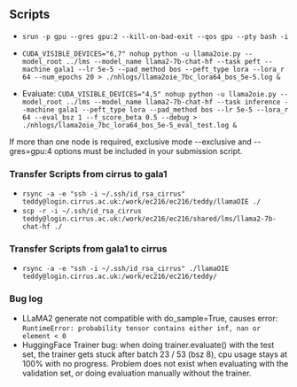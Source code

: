 ## Scripts

- ` srun -p gpu --gres gpu:2 --kill-on-bad-exit --qos gpu --pty bash -i `
- ` CUDA_VISIBLE_DEVICES="6,7" nohup python -u llama2oie.py --model_root ../lms --model_name llama2-7b-chat-hf --task peft --machine gala1 --lr 5e-5 --pad_method bos --peft_type lora --lora_r 64 --num_epochs 20 > ./nhlogs/llama2oie_7bc_lora64_bos_5e-5.log & ` 

- Evaluate: ` CUDA_VISIBLE_DEVICES="4,5" nohup python -u llama2oie.py --model_root ../lms --model_name llama2-7b-chat-hf --task inference --machine gala1 --peft_type lora --pad_method bos --lr 5e-5 --lora_r 64 --eval_bsz 1 --f_score_beta 0.5 --debug > ./nhlogs/llama2oie_7bc_lora64_bos_5e-5_eval_test.log & `

If more than one node is required, exclusive mode --exclusive and --gres=gpu:4 options must be included in your submission script.

### Transfer Scripts from cirrus to gala1
- ` rsync -a -e "ssh -i ~/.ssh/id_rsa_cirrus" teddy@login.cirrus.ac.uk:/work/ec216/ec216/teddy/llamaOIE ./ `
- ` scp -r -i ~/.ssh/id_rsa_cirrus teddy@login.cirrus.ac.uk:/work/ec216/ec216/shared/lms/llama2-7b-chat-hf ./ `

### Transfer Scripts from gala1 to cirrus
- ` rsync -a -e "ssh -i ~/.ssh/id_rsa_cirrus" ./llamaOIE teddy@login.cirrus.ac.uk:/work/ec216/ec216/teddy/ `

### Bug log
- LLaMA2 generate not compatible with do_sample=True, causes error: `RuntimeError: probability tensor contains either inf, nan or element < 0`
- HuggingFace Trainer bug: when doing trainer.evaluate() with the test set, the trainer gets stuck after batch 23 / 53 (bsz 8), cpu usage stays at 100% with no progress. Problem does not exist when evaluating with the validation set, or doing evaluation manually without the trainer.